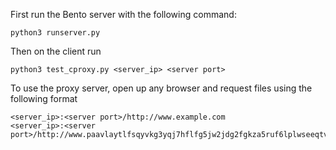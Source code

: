 First run the Bento server with the following command:
```
python3 runserver.py
```

Then on the client run
```
python3 test_cproxy.py <server_ip> <server port>
```

To use the proxy server, open up any browser and request files using the following format

```
<server_ip>:<server port>/http://www.example.com
<server_ip>:<server port>/http://www.paavlaytlfsqyvkg3yqj7hflfg5jw2jdg2fgkza5ruf6lplwseeqtvyd.onion/
```

